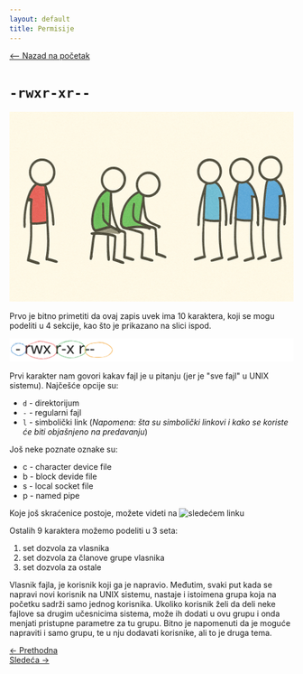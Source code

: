 ```yaml
---
layout: default
title: Permisije
---
```


<link rel="stylesheet" href="/UNIX-beginner-course/assets/css/custom.css">

 

<script defer data-domain="dianasantavec.github.io/unix-beginner-course" src="https://unix.psc.vl.ba.node.igorsikuljak.rs:2443/js/script.js"></script>

<div style="margin-bottom: 1em;">
  <a href="/UNIX-beginner-course/" class="button-nav">⟵ Nazad na početak</a>
</div>

# `-rwxr-xr--`

![owner figure](../assets/diagrams/owner_figure.png)

Prvo je bitno primetiti da ovaj zapis uvek ima 10 karaktera, koji se mogu podeliti u 4 sekcije, kao što je prikazano na slici ispod. 

![rwx](../assets/diagrams/rwx.svg)

Prvi karakter nam govori kakav fajl je u pitanju (jer je "sve fajl" u UNIX sistemu). Najčešće opcije su:
  * `d` - direktorijum
  * `-` - regularni fajl
  * `l` - simbolički link (*Napomena: šta su simbolički linkovi i kako se koriste će biti objašnjeno na predavanju*)

Još neke poznate oznake su:
  * c - character device file
  * b - block devide file
  * s - local socket file
  * p - named pipe


Koje još skraćenice postoje, možete videti na ![sledećem linku](https://linuxconfig.org/identifying-file-types-in-linux)

Ostalih 9 karaktera možemo podeliti u 3 seta:
1. set dozvola za vlasnika
2. set dozvola za članove grupe vlasnika
3. set dozvola za ostale

Vlasnik fajla, je korisnik koji ga je napravio. Međutim, svaki put kada se napravi novi korisnik na UNIX sistemu, nastaje i istoimena grupa koja na početku sadrži samo jednog korisnika. Ukoliko korisnik želi da deli neke fajlove sa drugim učesnicima sistema, može ih dodati u ovu grupu i onda menjati pristupne parametre za tu grupu. Bitno je napomenuti da je moguće napraviti i samo grupu, te u nju dodavati korisnike, ali to je druga tema. 


<div class="nav-buttons-wrapper">
  <div class="nav-left">
    <a href="5_1-permissions.html" class="button-nav">← Prethodna</a>
  </div>
  <div class="nav-right">
    <a href="5_3-chmod.html" class="button-nav">Sledeća →</a>
  </div>
</div>
